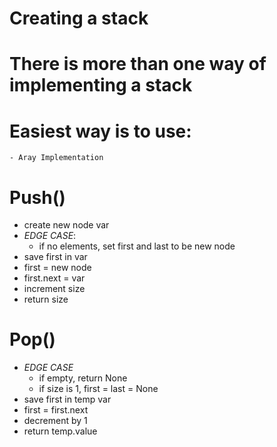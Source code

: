 # Creating a stack

# There is more than one way of implementing a stack


# Easiest way is to use:
    - Aray Implementation


# Push()
- create new node var
- *EDGE CASE*:
    - if no elements, set first and last to be new node
- save first in var
- first = new node
- first.next = var
- increment size
- return size

# Pop()
- *EDGE CASE*
    - if empty, return None
    - if size is 1, first = last = None
- save first in temp var
- first = first.next
- decrement by 1
- return temp.value